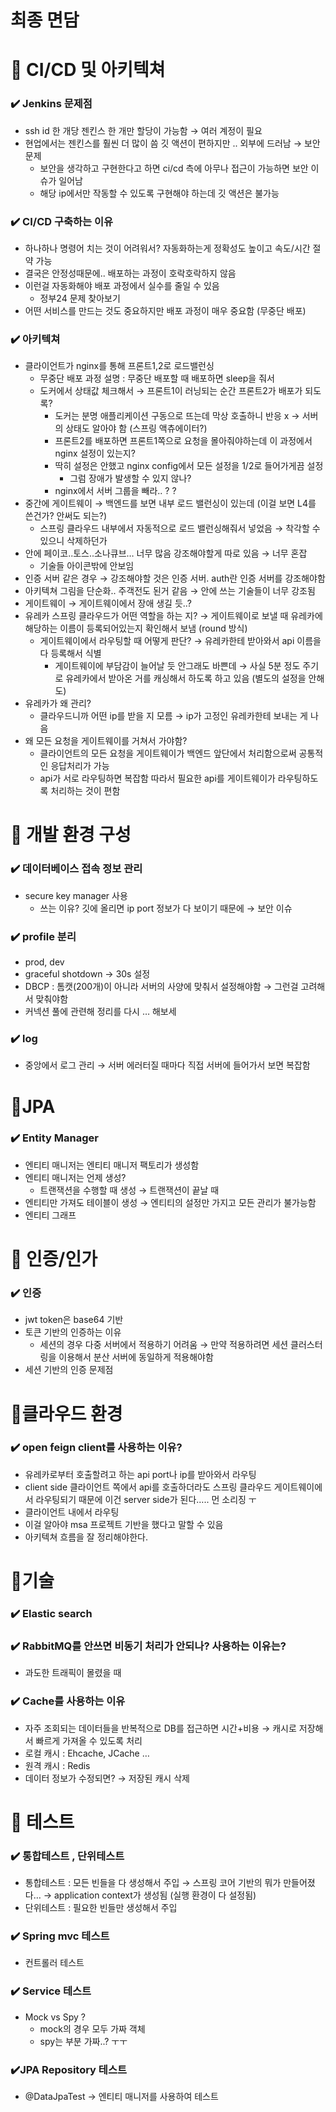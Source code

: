 # 최종 면담

# 📍 CI/CD 및 아키텍쳐

### ✔️ Jenkins 문제점

- ssh id 한 개당 젠킨스 한 개만 할당이 가능함 → 여러 계정이 필요
- 현업에서는 젠킨스를 훨씬 더 많이 씀 깃 액션이 편하지만 .. 외부에 드러남 → 보안 문제
    - 보안을 생각하고 구현한다고 하면 ci/cd 측에 아무나 접근이 가능하면 보안 이슈가 일어남
    - 해당 ip에서만 작동할 수 있도록 구현해야 하는데 깃 액션은 불가능

### ✔️ CI/CD 구축하는 이유

- 하나하나 명령어 치는 것이 어려워서? 자동화하는게 정확성도 높이고 속도/시간 절약 가능
- 결국은 안정성때문에.. 배포하는 과정이 호락호락하지 않음
- 이런걸 자동화해야 배포 과정에서 실수를 줄일 수 있음
    - 정부24 문제 찾아보기
- 어떤 서비스를 만드는 것도 중요하지만 배포 과정이 매우 중요함 (무중단 배포)

### ✔️ 아키텍쳐

- 클라이언트가 nginx를 통해 프론트1,2로 로드밸런싱
    - 무중단 배포 과정 설명 : 무중단 배포할 때 배포하면 sleep을 줘서
    - 도커에서 상태값 체크해서 → 프론트1이 러닝되는 순간 프론트2가 배포가 되도록?
        - 도커는 분명 애플리케이션 구동으로 뜨는데 막상 호출하니 반응 x → 서버의 상태도 알아야 함 (스프링 액츄에이터?)
        - 프론트2를 배포하면 프론트1쪽으로 요청을 몰아줘야하는데 이 과정에서 nginx 설정이 있는지?
        - 딱히 설정은 안했고 nginx config에서 모든 설정을 1/2로 들어가게끔 설정
            - 그럼 장애가 발생할 수 있지 않나?
        - nginx에서 서버 그룹을 빼라.. ? ?
- 중간에 게이트웨이 → 백엔드를 보면 내부 로드 밸런싱이 있는데 (이걸 보면 L4를 쓴건가? 안써도 되는?)
    - 스프링 클라우드 내부에서 자동적으로 로드 밸런싱해줘서 넣었음 → 착각할 수 있으니 삭제하던가
- 안에 페이코..토스..소나큐브… 너무 많음 강조해야할게 따로 있음 → 너무 혼잡
    - 기술들 아이콘밖에 안보임
- 인증 서버 같은 경우 → 강조해야할 것은 인증 서버. auth란 인증 서버를 강조해야함
- 아키텍쳐 그림을 단순화.. 주객전도 된거 같음 → 안에 쓰는 기술들이 너무 강조됨
- 게이트웨이 → 게이트웨이에서 장애 생길 듯..?
- 유레카 스프링 클라우드가 어떤 역할을 하는 지? → 게이트웨이로 보낼 때 유레카에 해당하는 이름이 등록되어있는지 확인해서 보냄 (round 방식)
    - 게이트웨이에서 라우팅할 때 어떻게 판단? → 유레카한테 받아와서 api 이름을 다 등록해서 식별
        - 게이트웨이에 부담감이 늘어날 듯 안그래도 바쁜데 → 사실 5분 정도 주기로 유레카에서 받아온 거를 캐싱해서 하도록 하고 있음 (별도의 설정을 안해도)
- 유레카가 왜 관리?
    - 클라우드니까 어떤 ip를 받을 지 모름 → ip가 고정인 유레카한테 보내는 게 나음
- 왜 모든 요청을 게이트웨이를 거쳐서 가야함?
    - 클라이언트의 모든 요청을 게이트웨이가 백엔드 앞단에서 처리함으로써 공통적인 응답처리가 가능
    - api가 서로 라우팅하면 복잡함 따라서 필요한 api를 게이트웨이가 라우팅하도록 처리하는 것이 편함

# 📍 개발 환경 구성

### ✔️ 데이터베이스 접속 정보 관리

- secure key manager 사용
    - 쓰는 이유? 깃에 올리면 ip port 정보가 다 보이기 때문에 → 보안 이슈

### ✔️ profile 분리

- prod, dev
- graceful shotdown → 30s 설정
- DBCP : 톰캣(200개)이 아니라 서버의 사양에 맞춰서 설정해야함 → 그런걸 고려해서 맞춰야함
- 커넥션 풀에 관련해 정리를 다시 … 해보세

### ✔️ log

- 중앙에서 로그 관리 → 서버 에러터질 때마다 직접 서버에 들어가서 보면 복잡함

# 📍JPA

### ✔️ Entity Manager

- 엔티티 매니저는 엔티티 매니저 팩토리가 생성함
- 엔티티 매니저는 언제 생성?
    - 트랜잭션을 수행할 때 생성 → 트랜잭션이 끝날 때
- 엔티티만 가져도 테이블이 생성 → 엔티티의 설정만 가지고 모든 관리가 불가능함
- 엔티티 그래프

# 📍 인증/인가

### ✔️ 인증

- jwt token은 base64 기반
- 토큰 기반의 인증하는 이유
    - 세션의 경우 다중 서버에서 적용하기 어려움 → 만약 적용하려면 세션 클러스터링을 이용해서 분산 서버에 동일하게 적용해야함
- 세션 기반의 인증 문제점

# 📍클라우드 환경

### ✔️ open feign client를 사용하는 이유?

- 유레카로부터 호출할려고 하는 api port나 ip를 받아와서 라우팅
- client side 클라이언트 쪽에서 api를 호출하더라도 스프링 클라우드 게이트웨이에서 라우팅되기 때문에 이건 server side가 된다….. 먼 소리징 ㅜ
- 클라이언트 내에서 라우팅
- 이걸 알아야 msa 프로젝트 기반을 했다고 말할 수 있음
- 아키텍쳐 흐름을 잘 정리해야한다.

# 📍기술

### ✔️ Elastic search

### ✔️ RabbitMQ를 안쓰면 비동기 처리가 안되나? 사용하는 이유는?

- 과도한 트래픽이 몰렸을 때

### ✔️ Cache를 사용하는 이유

- 자주 조회되는 데이터들을 반복적으로 DB를 접근하면 시간+비용 → 캐시로 저장해서 빠르게 가져올 수 있도록 처리
- 로컬 캐시 : Ehcache, JCache …
- 원격 캐시 : Redis
- 데이터 정보가 수정되면? → 저장된 캐시 삭제

# 📍 테스트

### ✔️ 통합테스트 , 단위테스트

- 통합테스트 : 모든 빈들을 다 생성해서 주입 → 스프링 코어 기반의 뭐가 만들어졌다… → application context가 생성됨 (실행 환경이 다 설정됨)
- 단위테스트 : 필요한 빈들만 생성해서 주입

### ✔️ Spring mvc 테스트

- 컨트롤러 테스트

### ✔️ Service 테스트

- Mock vs Spy ?
    - mock의 경우 모두 가짜 객체
    - spy는 부분 가짜..? ㅜㅜ

### ✔️JPA Repository 테스트

- @DataJpaTest → 엔티티 매니저를 사용하여 테스트
